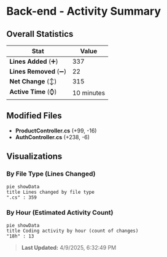 # Back-end - Activity Summary 

## Overall Statistics

| Stat                   | Value                                                             |
| ---------------------- | ----------------------------------------------------------------- |
| **Lines Added** (➕)   | 337                                          |
| **Lines Removed** (➖) | 22                                        |
| **Net Change** (↕)    | 315                |
| **Active Time** (⌚)   | 10 minutes |


## Modified Files
- **ProductController.cs** (+99, -16)
- **AuthController.cs** (+238, -6)

## Visualizations

### By File Type (Lines Changed)

```mermaid
pie showData
title Lines changed by file type
".cs" : 359
```

### By Hour (Estimated Activity Count)

```mermaid
pie showData
title Coding activity by hour (count of changes)
"18h" : 13
```


> **Last Updated:** 4/9/2025, 6:32:49 PM